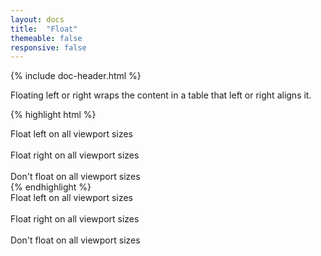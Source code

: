 ```yaml
---
layout: docs
title:  "Float"
themeable: false
responsive: false
---
```

{% include doc-header.html %}

Floating left or right wraps the content in a table that left or right aligns it.

{% highlight html %}
<div class="float-left">Float left on all viewport sizes</div><br>
<div class="float-right">Float right on all viewport sizes</div><br>
<div class="float-none">Don't float on all viewport sizes</div>
{% endhighlight %}

<div class="float-left">Float left on all viewport sizes</div><br>
<div class="float-right">Float right on all viewport sizes</div><br>
<div class="float-none">Don't float on all viewport sizes</div>
